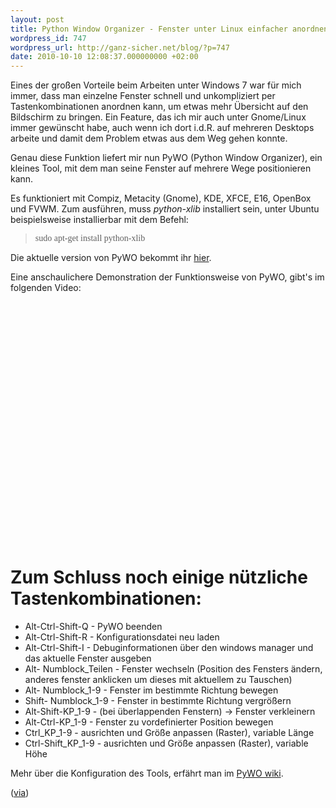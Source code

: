 ```yaml
---
layout: post
title: Python Window Organizer - Fenster unter Linux einfacher anordnen
wordpress_id: 747
wordpress_url: http://ganz-sicher.net/blog/?p=747
date: 2010-10-10 12:08:37.000000000 +02:00
---
```

Eines der großen Vorteile beim Arbeiten unter Windows 7 war für mich immer, dass man einzelne Fenster schnell und unkompliziert per Tastenkombinationen anordnen kann, um etwas mehr Übersicht auf den Bildschirm zu bringen. Ein Feature, das ich mir auch unter Gnome/Linux immer gewünscht habe, auch wenn ich dort i.d.R. auf mehreren Desktops arbeite und damit dem Problem etwas aus dem Weg gehen konnte.

Genau diese Funktion liefert mir nun PyWO (Python Window Organizer), ein kleines Tool, mit dem man seine Fenster auf mehrere Wege positionieren kann.

<!--more-->
Es funktioniert mit Compiz, Metacity (Gnome), KDE, XFCE, E16, OpenBox und FVWM. Zum ausführen, muss <em>python-xlib </em>installiert sein, unter Ubuntu beispielsweise installierbar mit dem Befehl:
<blockquote><span style="font-family: 'Courier New,courier';">sudo apt-get install python-xlib</span></blockquote>

<div class="infobox">Die aktuelle version von PyWO bekommt ihr <a title="Pywo" class="scriptlink" href="http://code.google.com/p/pywo/downloads/list" target="_blank">hier</a>.</div>

Eine anschaulichere Demonstration der Funktionsweise von PyWO, gibt's im folgenden Video:

<object classid="clsid:d27cdb6e-ae6d-11cf-96b8-444553540000" width="640" height="385" codebase="http://download.macromedia.com/pub/shockwave/cabs/flash/swflash.cab#version=6,0,40,0"><param name="allowFullScreen" value="true" /><param name="allowscriptaccess" value="always" /><param name="src" value="http://www.youtube.com/v/VZkbrS0lFkw?fs=1&amp;hl=en_US" /><param name="allowfullscreen" value="true" /><embed type="application/x-shockwave-flash" width="640" height="385" src="http://www.youtube.com/v/VZkbrS0lFkw?fs=1&amp;hl=en_US" allowscriptaccess="always" allowfullscreen="true"></embed></object>


Zum Schluss noch einige nützliche Tastenkombinationen:
======================================================

* Alt-Ctrl-Shift-Q - PyWO beenden
* Alt-Ctrl-Shift-R - Konfigurationsdatei neu laden
* Alt-Ctrl-Shift-I - Debuginformationen über den windows manager und das aktuelle Fenster ausgeben
* Alt- Numblock_Teilen - Fenster wechseln (Position des Fensters ändern, anderes fenster anklicken um dieses mit aktuellem zu Tauschen)
* Alt- Numblock_1-9 - Fenster im bestimmte Richtung bewegen
* Shift- Numblock_1-9 - Fenster in bestimmte Richtung vergrößern
* Alt-Shift-KP_1-9 - (bei überlappenden Fenstern) -&gt; Fenster verkleinern
* Alt-Ctrl-KP_1-9 - Fenster zu vordefinierter Position bewegen
* Ctrl_KP_1-9 - ausrichten und Größe anpassen (Raster), variable Länge
* Ctrl-Shift_KP_1-9 - ausrichten und Größe anpassen (Raster), variable Höhe

Mehr über die Konfiguration des Tools, erfährt man im <a title="Wiki" href="http://code.google.com/p/pywo/wiki/PywoConfiguration" target="_blank">PyWO wiki</a>.

(<a title="WebUpd8" href="http://www.webupd8.org/2010/10/pywo-python-window-organizer-easily.html" target="_blank">via</a>)
